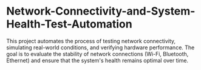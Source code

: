 # Network-Connectivity-and-System-Health-Test-Automation
This project automates the process of testing network connectivity, simulating real-world conditions, and verifying hardware performance. The goal is to evaluate the stability of network connections (Wi-Fi, Bluetooth, Ethernet) and ensure that the system's health remains optimal over time.
